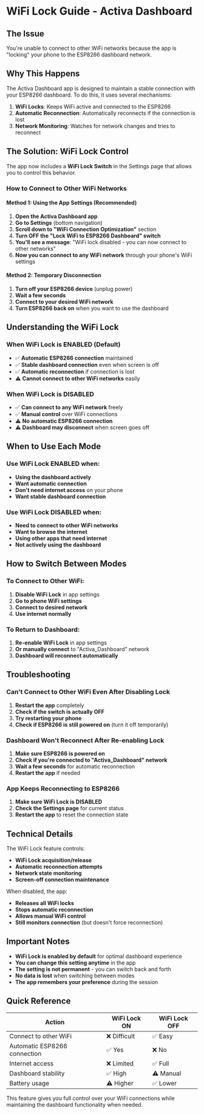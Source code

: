 # WiFi Lock Guide - Activa Dashboard

## The Issue
You're unable to connect to other WiFi networks because the app is "locking" your phone to the ESP8266 dashboard network.

## Why This Happens
The Activa Dashboard app is designed to maintain a stable connection with your ESP8266 dashboard. To do this, it uses several mechanisms:

1. **WiFi Locks**: Keeps WiFi active and connected to the ESP8266
2. **Automatic Reconnection**: Automatically reconnects if the connection is lost
3. **Network Monitoring**: Watches for network changes and tries to reconnect

## The Solution: WiFi Lock Control

The app now includes a **WiFi Lock Switch** in the Settings page that allows you to control this behavior.

### How to Connect to Other WiFi Networks

#### Method 1: Using the App Settings (Recommended)
1. **Open the Activa Dashboard app**
2. **Go to Settings** (bottom navigation)
3. **Scroll down to "WiFi Connection Optimization"** section
4. **Turn OFF the "Lock WiFi to ESP8266 Dashboard" switch**
5. **You'll see a message**: "WiFi lock disabled - you can now connect to other networks"
6. **Now you can connect to any WiFi network** through your phone's WiFi settings

#### Method 2: Temporary Disconnection
1. **Turn off your ESP8266 device** (unplug power)
2. **Wait a few seconds**
3. **Connect to your desired WiFi network**
4. **Turn ESP8266 back on** when you want to use the dashboard

## Understanding the WiFi Lock

### When WiFi Lock is ENABLED (Default)
- ✅ **Automatic ESP8266 connection** maintained
- ✅ **Stable dashboard connection** even when screen is off
- ✅ **Automatic reconnection** if connection is lost
- ⚠️ **Cannot connect to other WiFi networks** easily

### When WiFi Lock is DISABLED
- ✅ **Can connect to any WiFi network** freely
- ✅ **Manual control** over WiFi connections
- ⚠️ **No automatic ESP8266 connection**
- ⚠️ **Dashboard may disconnect** when screen goes off

## When to Use Each Mode

### Use WiFi Lock ENABLED when:
- **Using the dashboard actively**
- **Want automatic connection**
- **Don't need internet access** on your phone
- **Want stable dashboard connection**

### Use WiFi Lock DISABLED when:
- **Need to connect to other WiFi networks**
- **Want to browse the internet**
- **Using other apps that need internet**
- **Not actively using the dashboard**

## How to Switch Between Modes

### To Connect to Other WiFi:
1. **Disable WiFi Lock** in app settings
2. **Go to phone WiFi settings**
3. **Connect to desired network**
4. **Use internet normally**

### To Return to Dashboard:
1. **Re-enable WiFi Lock** in app settings
2. **Or manually connect** to "Activa_Dashboard" network
3. **Dashboard will reconnect automatically**

## Troubleshooting

### Can't Connect to Other WiFi Even After Disabling Lock
1. **Restart the app** completely
2. **Check if the switch is actually OFF**
3. **Try restarting your phone**
4. **Check if ESP8266 is still powered on** (turn it off temporarily)

### Dashboard Won't Reconnect After Re-enabling Lock
1. **Make sure ESP8266 is powered on**
2. **Check if you're connected to "Activa_Dashboard" network**
3. **Wait a few seconds** for automatic reconnection
4. **Restart the app** if needed

### App Keeps Reconnecting to ESP8266
1. **Make sure WiFi Lock is DISABLED**
2. **Check the Settings page** for current status
3. **Restart the app** to reset the connection state

## Technical Details

The WiFi Lock feature controls:
- **WiFi Lock acquisition/release**
- **Automatic reconnection attempts**
- **Network state monitoring**
- **Screen-off connection maintenance**

When disabled, the app:
- **Releases all WiFi locks**
- **Stops automatic reconnection**
- **Allows manual WiFi control**
- **Still monitors connection** (but doesn't force reconnection)

## Important Notes

- **WiFi Lock is enabled by default** for optimal dashboard experience
- **You can change this setting anytime** in the app
- **The setting is not permanent** - you can switch back and forth
- **No data is lost** when switching between modes
- **The app remembers your preference** during the session

## Quick Reference

| Action | WiFi Lock ON | WiFi Lock OFF |
|--------|-------------|---------------|
| Connect to other WiFi | ❌ Difficult | ✅ Easy |
| Automatic ESP8266 connection | ✅ Yes | ❌ No |
| Internet access | ❌ Limited | ✅ Full |
| Dashboard stability | ✅ High | ⚠️ Manual |
| Battery usage | ⚠️ Higher | ✅ Lower |

This feature gives you full control over your WiFi connections while maintaining the dashboard functionality when needed. 